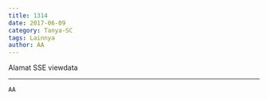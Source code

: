 ```yaml
---
title: 1314
date: 2017-06-09
category: Tanya-SC
tags: Lainnya
author: AA
---
```


Alamat SSE viewdata

---



`AA`

